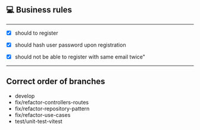 ## 💻 Business rules

---

- [x] should to register
- [x] should hash user password upon registration
- [x] should not be able to register with same email twice"


---

## Correct order of branches

- develop
- fix/refactor-controllers-routes
- fix/refactor-repository-pattern
- fix/refactor-use-cases
- test/unit-test-vitest

